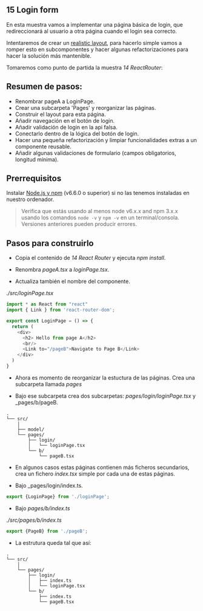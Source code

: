 ## 15 Login form

En esta muestra vamos a implementar una página básica de login, que redireccionará al usuario a otra página cuando el login sea correcto.

Intentaremos de crear un [realistic layout](http://bootsnipp.com/snippets/featured/compact-login-form-bs-3), para hacerlo simple vamos a romper esto en subcomponentes y hacer algunas refactorizaciones para hacer la solución más mantenible.

Tomaremos como punto de partida la muestra _14 ReactRouter_:

## Resumen de pasos:

- Renombrar pageA a LoginPage.
- Crear una subcarpeta 'Pages' y reorganizar las páginas.
- Construir el layout para esta página.
- Añadir navegación en el botón de login.
- Añadir validación de login en la api falsa.
- Conectarlo dentro de la lógica del botón de login.
- Hacer una pequeña refactorización y limpiar funcionalidades extras a un componente reusable.
- Añadir algunas validaciones de formulario (campos obligatorios, longitud mínima).

## Prerrequisitos

Instalar [Node.js y npm](https://nodejs.org/en/) (v6.6.0 o superior) si no las tenemos instaladas en nuestro ordenador.

> Verifica que estás usando al menos node v6.x.x and npm 3.x.x usando los comandos `node -v` y `npm -v` en un terminal/consola. Versiones anteriores pueden producir errores.

## Pasos para construirlo

- Copia el contenido de _14 React Router_ y ejecuta _npm install_.

- Renombra _pageA.tsx_ a _loginPage.tsx_.

- Actualiza también el nombre del componente.

_./src/loginPage.tsx_

```javascript
import * as React from "react"
import { Link } from 'react-router-dom';

export const LoginPage = () => {
  return (
    <div>
      <h2> Hello from page A</h2>
      <br/>
      <Link to="/pageB">Navigate to Page B</Link>
    </div>
  )
}
```

- Ahora es momento de reorganizar la estuctura de las páginas. Crea una subcarpeta llamada _pages_

- Bajo ese subcarpeta crea dos subcarpetas: _pages/login/loginPage.tsx_ y _pages/b/pageB.

```
.
└── src/
    │
    ├── model/
    └── pages/
        ├── login/
        │   └── loginPage.tsx
        └── b/
            └── pageB.tsx

```

- En algunos casos estas páginas contienen más ficheros secundarios, crea un fichero _index.tsx_ simple por cada una de estas páginas.

- Bajo _pages/login/index.ts.

```javascript
export {LoginPage} from './loginPage';
```

- Bajo _pages/b/index.ts_

_./src/pages/b/index.ts_

```javascript
export {PageB} from './pageB';
```

- La estrutura queda tal que así:

```
.
└── src/
    │
    └── pages/
        ├── login/
        │   ├── index.ts
        │   └── loginPage.tsx
        └── b/
            ├── index.ts
            └── pageB.tsx
```

